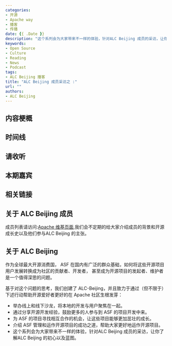 ```yaml
---
categories:
- 开源
- Apache way
- 播客
- 传播
date: {{ .Date }}
description: "这个系列会为大家带来不一样的体验，针对ALC Beijing 成员的采访，让你了解ALC Beijing 的初心以及蓝图。"
keywords:
- Open Source
- Culture
- Reading
- News
- Podcast
tags:
- ALC Beijing 播客
title: "ALC Beijing 成员采访之 :"
url: ""
authors:
- ALC Beijing 
---
```


## 内容梗概

## 时间线

## 请收听



## 本期嘉宾



## 相关链接

## 关于 ALC Beijing 成员

成员列表请访问:[Apache 维基页面](https://cwiki.apache.org/confluence/display/COMDEV/ALC+Beijing),我们会不定期的给大家介绍成员的背景和开源成长史以及他们参与ALC Beijing 的主张。


## 关于 ALC Beijing

作为全球最大开源消费国， ASF 在国内有广泛的群众基础，如何将这些开源项目用户发展转换成为社区的贡献者、开发者， 甚至成为开源项目的发起者、维护者是一个值得深思的问题。

基于对这个问题的思考，我们创建了 ALC-Beijing，并且致力于通过（但不限于）下述行动帮助开源爱好者更好的在 Apache 社区生根发芽：

- 举办线上和线下沙龙，将本地的开发与用户聚焦在一起。
- 通过分享开源开发经验，鼓励更多的人参与到 ASF 的项目开发中来。
- 为 ASF 的项目寻找相互合作的机会，让这些项目能够更加茁壮的成长。
- 介绍 ASF 管理和运作开源项目的成功之道，帮助大家更好地运作开源项目。
- 这个系列会为大家带来不一样的体验，针对ALC Beijing 成员的采访，让你了解ALC Beijing 的初心以及蓝图。
